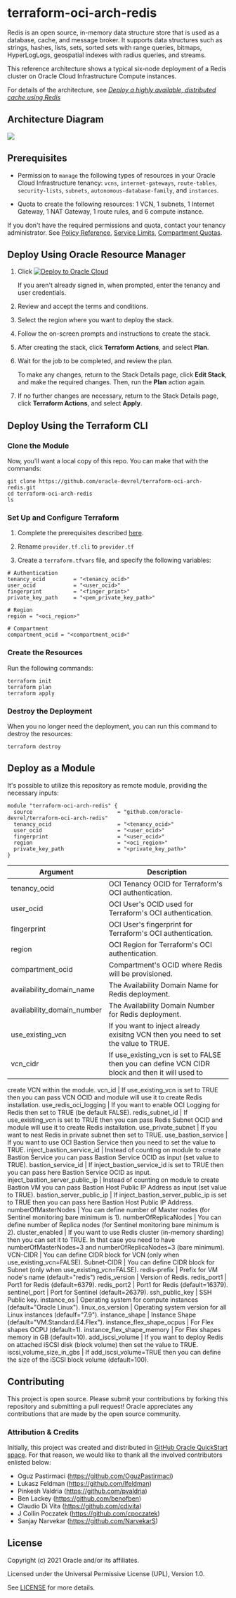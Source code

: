 # terraform-oci-arch-redis

Redis is an open source, in-memory data structure store that is used as a database, cache, and message broker. It supports data structures such as strings, hashes, lists, sets, sorted sets with range queries, bitmaps, HyperLogLogs, geospatial indexes with radius queries, and streams.

This reference architecture shows a typical six-node deployment of a Redis cluster on Oracle Cloud Infrastructure Compute instances.

For details of the architecture, see [_Deploy a highly available, distributed cache using Redis_](https://docs.oracle.com/en/solutions/deploy-redis-cluster/index.html)

## Architecture Diagram

![](./images/oci-redis.png)

## Prerequisites

- Permission to `manage` the following types of resources in your Oracle Cloud Infrastructure tenancy: `vcns`, `internet-gateways`, `route-tables`, `security-lists`, `subnets`, `autonomous-database-family`, and `instances`.

- Quota to create the following resources: 1 VCN, 1 subnets, 1 Internet Gateway, 1 NAT Gateway, 1 route rules, and 6 compute instance.

If you don't have the required permissions and quota, contact your tenancy administrator. See [Policy Reference](https://docs.cloud.oracle.com/en-us/iaas/Content/Identity/Reference/policyreference.htm), [Service Limits](https://docs.cloud.oracle.com/en-us/iaas/Content/General/Concepts/servicelimits.htm), [Compartment Quotas](https://docs.cloud.oracle.com/iaas/Content/General/Concepts/resourcequotas.htm).

## Deploy Using Oracle Resource Manager

1. Click [![Deploy to Oracle Cloud](https://oci-resourcemanager-plugin.plugins.oci.oraclecloud.com/latest/deploy-to-oracle-cloud.svg)](https://cloud.oracle.com/resourcemanager/stacks/create?region=home&zipUrl=https://github.com/oracle-devrel/terraform-oci-arch-redis/releases/latest/download/terraform-oci-arch-redis-stack-latest.zip)


    If you aren't already signed in, when prompted, enter the tenancy and user credentials.

2. Review and accept the terms and conditions.

3. Select the region where you want to deploy the stack.

4. Follow the on-screen prompts and instructions to create the stack.

5. After creating the stack, click **Terraform Actions**, and select **Plan**.

6. Wait for the job to be completed, and review the plan.

    To make any changes, return to the Stack Details page, click **Edit Stack**, and make the required changes. Then, run the **Plan** action again.

7. If no further changes are necessary, return to the Stack Details page, click **Terraform Actions**, and select **Apply**.

## Deploy Using the Terraform CLI

### Clone the Module
Now, you'll want a local copy of this repo. You can make that with the commands:

    git clone https://github.com/oracle-devrel/terraform-oci-arch-redis.git
    cd terraform-oci-arch-redis
    ls

### Set Up and Configure Terraform

1. Complete the prerequisites described [here](https://github.com/cloud-partners/oci-prerequisites).

2. Rename `provider.tf.cli` to `provider.tf`

3. Create a `terraform.tfvars` file, and specify the following variables:

```
# Authentication
tenancy_ocid         = "<tenancy_ocid>"
user_ocid            = "<user_ocid>"
fingerprint          = "<finger_print>"
private_key_path     = "<pem_private_key_path>"

# Region
region = "<oci_region>"

# Compartment
compartment_ocid = "<compartment_ocid>"

````
### Create the Resources
Run the following commands:

    terraform init
    terraform plan
    terraform apply

### Destroy the Deployment
When you no longer need the deployment, you can run this command to destroy the resources:

    terraform destroy

## Deploy as a Module
It's possible to utilize this repository as remote module, providing the necessary inputs:

```
module "terraform-oci-arch-redis" {
  source                           = "github.com/oracle-devrel/terraform-oci-arch-redis"
  tenancy_ocid                     = "<tenancy_ocid>"
  user_ocid                        = "<user_ocid>"
  fingerprint                      = "<user_ocid>"
  region                           = "<oci_region>"
  private_key_path                 = "<private_key_path>"
}
```

Argument | Description
--- | ---
tenancy_ocid | OCI Tenancy OCID for Terraform's OCI authentication.
user_ocid | OCI User's OCID used for Terraform's OCI authentication.
fingerprint | OCI User's fingerprint for Terraform's OCI authentication.
region | OCI Region for Terraform's OCI authentication.
compartment_ocid | Compartment's OCID where Redis will be provisioned.
availability_domain_name | The Availability Domain Name for Redis deployment.
availability_domain_number | The Availability Domain Number for Redis deployment.
use_existing_vcn | If you want to inject already exisitng VCN then you need to set the value to TRUE.
vcn_cidr | If use_existing_vcn is set to FALSE then you can define VCN CIDR block and then it will used to 
create VCN within the module.
vcn_id | If use_existing_vcn is set to TRUE then you can pass VCN OCID and module will use it to create Redis installation.
use_redis_oci_logging | If you want to enable OCI Logging for Redis then set to TRUE (be default FALSE).
redis_subnet_id | If use_existing_vcn is set to TRUE then you can pass Redis Subnet OCID and module will use it to create Redis installation.
use_private_subnet | If you want to nest Redis in private subnet then set to TRUE.
use_bastion_service | If you want to use OCI Bastion Service then you need to set the value to TRUE.
inject_bastion_service_id | Instead of counting on module to create Bastion Service you can pass Bastion Service OCID as input (set value to TRUE).
bastion_service_id | If inject_bastion_service_id is set to TRUE then you can pass here Bastion Service OCID as input.
inject_bastion_server_public_ip  | Instead of counting on module to create Bastion VM you can pass Bastion Host Public IP Address as input (set value to TRUE).
bastion_server_public_ip | If inject_bastion_server_public_ip is set to TRUE then you can pass here Bastion Host Public IP Address.
numberOfMasterNodes | You can define number of Master nodes (for Sentinel monitoring bare minimum is 1).
numberOfReplicaNodes | You can define number of Replica nodes (for Sentinel monitoring bare minimum is 2).
cluster_enabled | If you want to use Redis cluster (in-memory sharding) then you can set it to TRUE. In that case you need to have numberOfMasterNodes=3 and numberOfReplicaNodes=3 (bare minimum).
VCN-CIDR | You can define CIDR block for VCN (only when use_existing_vcn=FALSE).
Subnet-CIDR | You can define CIDR block for Subnet (only when use_existing_vcn=FALSE).
redis-prefix | Prefix for VM node's name (default="redis")
redis_version | Version of Redis.
redis_port1 | Port1 for Redis (default=6379).
redis_port2 | Port1 for Redis (default=16379).
sentinel_port | Port for Sentinel (default=26379).
ssh_public_key | SSH Public key.
instance_os | Operating system for compute instances (default="Oracle Linux").
linux_os_version | Operating system version for all Linux instances (defaulf="7.9").
instance_shape | Instance Shape (default="VM.Standard.E4.Flex").
instance_flex_shape_ocpus | For Flex shapes OCPU (default=1).
instance_flex_shape_memory  | For Flex shapes memory in GB (default=10).
add_iscsi_volume | If you want to deploy Redis on attached iSCSI disk (block volume) then set the value to TRUE.
iscsi_volume_size_in_gbs | If add_iscsi_volume=TRUE then you can define the size of the iSCSI block volume (default=100).

## Contributing
This project is open source.  Please submit your contributions by forking this repository and submitting a pull request!  Oracle appreciates any contributions that are made by the open source community.

### Attribution & Credits
Initially, this project was created and distributed in [GitHub Oracle QuickStart space](https://github.com/oracle-quickstart/oci-redis). For that reason, we would like to thank all the involved contributors enlisted below:
- Oguz Pastirmaci (https://github.com/OguzPastirmaci)
- Lukasz Feldman (https://github.com/lfeldman)
- Pinkesh Valdria (https://github.com/pvaldria)
- Ben Lackey (https://github.com/benofben)
- Claudio Di Vita (https://github.com/cdivita) 
- J Collin Poczatek (https://github.com/cpoczatek)
- Sanjay Narvekar (https://github.com/NarvekarS)

## License
Copyright (c) 2021 Oracle and/or its affiliates.

Licensed under the Universal Permissive License (UPL), Version 1.0.

See [LICENSE](LICENSE) for more details.

